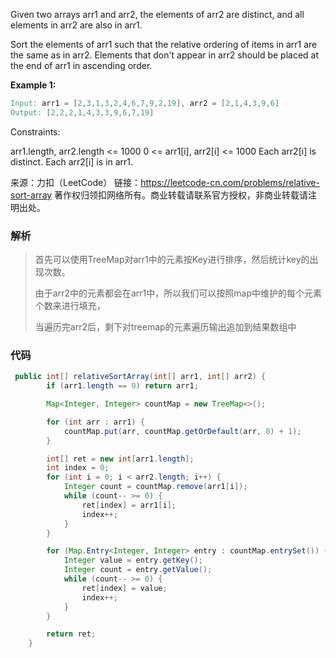 Given two arrays arr1 and arr2, the elements of arr2 are distinct, and all elements in arr2 are also in arr1.

Sort the elements of arr1 such that the relative ordering of items in arr1 are the same as in arr2.  Elements that don't appear in arr2 should be placed at the end of arr1 in ascending order.

 

**Example 1:**

```verilog
Input: arr1 = [2,3,1,3,2,4,6,7,9,2,19], arr2 = [2,1,4,3,9,6]
Output: [2,2,2,1,4,3,3,9,6,7,19]
```


Constraints:

arr1.length, arr2.length <= 1000
0 <= arr1[i], arr2[i] <= 1000
Each arr2[i] is distinct.
Each arr2[i] is in arr1.

来源：力扣（LeetCode）
链接：https://leetcode-cn.com/problems/relative-sort-array
著作权归领扣网络所有。商业转载请联系官方授权，非商业转载请注明出处。





### 解析

> 首先可以使用TreeMap对arr1中的元素按Key进行排序，然后统计key的出现次数。
>
> 由于arr2中的元素都会在arr1中，所以我们可以按照map中维护的每个元素个数来进行填充，
>
> 当遍历完arr2后，剩下对treemap的元素遍历输出追加到结果数组中



### 代码

```java
 public int[] relativeSortArray(int[] arr1, int[] arr2) {
        if (arr1.length == 0) return arr1;

        Map<Integer, Integer> countMap = new TreeMap<>();

        for (int arr : arr1) {
            countMap.put(arr, countMap.getOrDefault(arr, 0) + 1);
        }

        int[] ret = new int[arr1.length];
        int index = 0;
        for (int i = 0; i < arr2.length; i++) {
            Integer count = countMap.remove(arr1[i]);
            while (count-- >= 0) {
                ret[index] = arr1[i];
                index++;
            }
        }

        for (Map.Entry<Integer, Integer> entry : countMap.entrySet()) {
            Integer value = entry.getKey();
            Integer count = entry.getValue();
            while (count-- >= 0) {
                ret[index] = value;
                index++;
            }
        }

        return ret;
    }
```

